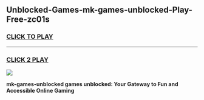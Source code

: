 
## Unblocked-Games-mk-games-unblocked-Play-Free-zc01s
<h3>
<a href="https://premium76.site?title=mk-games-unblocked&ref=18A">CLICK TO PLAY</a></h3>
<hr>

<h3>
<a href="https://premium76.site?title=mk-games-unblocked&ref=18A">CLICK 2 PLAY</a>
  
</h3>

<a href="https://premium76.site?title=mk-games-unblocked&ref=18A"><img src="https://clearcache.store/games.png"></a>


**mk-games-unblocked games unblocked: Your Gateway to Fun and Accessible Online Gaming**
